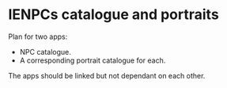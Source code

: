 # IENPCs catalogue and portraits

Plan for two apps:
- NPC catalogue.
- A corresponding portrait catalogue for each.

The apps should be linked but not dependant on each other.
